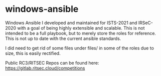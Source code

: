 # windows-ansible
Windows Ansible I developed and maintained for ISTS-2021 and IRSeC-2020 with a goal of being highly extensible and scalable. This is not intended to be a full playbook, but to merely store the roles for reference. This is not up to date with the current ansible standards. 

I did need to get rid of some files under files/ in some of the roles due to size, this is easily rectified. 

Public RC3/RITSEC Repos can be found here: https://gitlab.ritsec.cloud/competitions